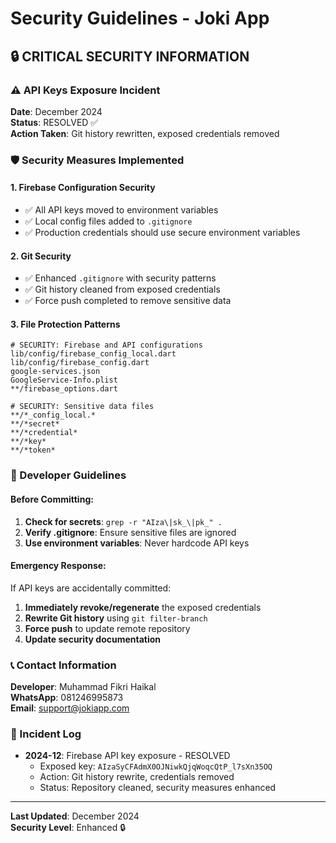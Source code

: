 # Security Guidelines - Joki App

## 🔒 CRITICAL SECURITY INFORMATION

### ⚠️ API Keys Exposure Incident
**Date**: December 2024  
**Status**: RESOLVED ✅  
**Action Taken**: Git history rewritten, exposed credentials removed

### 🛡️ Security Measures Implemented

#### 1. Firebase Configuration Security
- ✅ All API keys moved to environment variables
- ✅ Local config files added to `.gitignore`
- ✅ Production credentials should use secure environment variables

#### 2. Git Security
- ✅ Enhanced `.gitignore` with security patterns
- ✅ Git history cleaned from exposed credentials
- ✅ Force push completed to remove sensitive data

#### 3. File Protection Patterns
```gitignore
# SECURITY: Firebase and API configurations
lib/config/firebase_config_local.dart
lib/config/firebase_config.dart
google-services.json
GoogleService-Info.plist
**/firebase_options.dart

# SECURITY: Sensitive data files
**/*_config_local.*
**/*secret*
**/*credential*
**/*key*
**/*token*
```

### 🔧 Developer Guidelines

#### Before Committing:
1. **Check for secrets**: `grep -r "AIza\|sk_\|pk_" .`
2. **Verify .gitignore**: Ensure sensitive files are ignored
3. **Use environment variables**: Never hardcode API keys

#### Emergency Response:
If API keys are accidentally committed:
1. **Immediately revoke/regenerate** the exposed credentials
2. **Rewrite Git history** using `git filter-branch`
3. **Force push** to update remote repository
4. **Update security documentation**

### 📞 Contact Information
**Developer**: Muhammad Fikri Haikal  
**WhatsApp**: 081246995873  
**Email**: support@jokiapp.com

### 🚨 Incident Log
- **2024-12**: Firebase API key exposure - RESOLVED
  - Exposed key: `AIzaSyCFAdmX0OJNiwkQjqWoqcQtP_l7sXn35OQ`
  - Action: Git history rewrite, credentials removed
  - Status: Repository cleaned, security measures enhanced

---
**Last Updated**: December 2024  
**Security Level**: Enhanced 🔒
